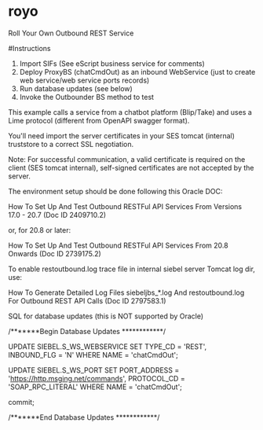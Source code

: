 # royo
Roll Your Own Outbound REST Service

#Instructions

1. Import SIFs (See eScript business service for comments)
2. Deploy ProxyBS (chatCmdOut) as an inbound WebService (just to create web service/web service ports records)
3. Run database updates (see below)
4. Invoke the Outbounder BS method to test

This example calls a service from a chatbot platform (Blip/Take) and uses a Lime protocol (different from OpenAPI swagger format).

You'll need import the server certificates in your SES tomcat (internal) truststore to a correct SSL negotiation.

Note: For successful communication, a valid certificate is required on the client (SES tomcat internal), self-signed certificates
are not accepted by the server.

The environment setup should be done following this Oracle DOC:

How To Set Up And Test Outbound RESTFul API Services From Versions 17.0 - 20.7 (Doc ID 2409710.2)

or, for 20.8 or later:

How To Set Up And Test Outbound RESTFul API Services From 20.8 Onwards (Doc ID 2739175.2)

To enable restoutbound.log trace file in internal siebel server Tomcat log dir, use:

How To Generate Detailed Log Files siebeljbs_*.log And restoutbound.log For Outbound REST API Calls (Doc ID 2797583.1)

SQL for database updates (this is NOT supported by Oracle)

/*******Begin Database Updates ************/

UPDATE SIEBEL.S_WS_WEBSERVICE
SET TYPE_CD = 'REST',
INBOUND_FLG = 'N'
WHERE NAME = 'chatCmdOut';

UPDATE SIEBEL.S_WS_PORT
SET PORT_ADDRESS = 'https://http.msging.net/commands', 
PROTOCOL_CD = 'SOAP_RPC_LITERAL'
WHERE NAME = 'chatCmdOut';

commit;

/*******End Database Updates ************/
